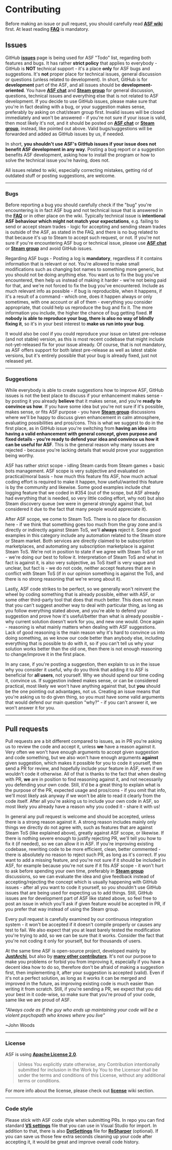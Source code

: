 # Contributing

Before making an issue or pull request, you should carefully read **[ASF wiki](https://github.com/JustArchi/ArchiSteamFarm/wiki)** first. At least reading **[FAQ](https://github.com/JustArchi/ArchiSteamFarm/wiki/FAQ)** is mandatory.

## Issues

GitHub **[issues](https://github.com/JustArchi/ArchiSteamFarm/issues)** page is being used for ASF "Todo" list, regarding both features and bugs. It has rather **strict policy** that applies to everybody - GitHub is **NOT** technical support - it's a place **only** for ASF bugs and suggestions. It's **not** proper place for technical issues, general discussion or questions (unless related to development). In short, GitHub is for **development** part of the ASF, and all issues should be **development-oriented**. You have **[ASF chat](https://discord.gg/hSQgt8j)** and **[Steam group](http://steamcommunity.com/groups/ascfarm/discussions/1/)** for general discussion, questions, technical issues and everything else that is not related to ASF development. If you decide to use GitHub issues, please make sure that you're in fact dealing with a bug, or your suggestion makes sense, preferably by asking on chat/steam group first. Invalid issues will be closed immediately and won't be answered - if you're not sure if your issue is valid, then most likely it's not, and it should be posted on **[ASF chat](https://discord.gg/hSQgt8j)** or **[Steam group](http://steamcommunity.com/groups/ascfarm/discussions/1/)**, instead, like pointed out above. Valid bugs/suggestions will be forwarded and added as GitHub issues by us, if needed.

In short, **you shouldn't use ASF's GitHub issues if your issue does not benefit ASF development in any way**. Posting a bug report or a suggestion benefits ASF development, asking how to install the program or how to solve the technical issue you're having, does not.

All issues related to wiki, especially correcting mistakes, getting rid of outdated stuff or posting suggestions, are welcome.

---

### Bugs

Before reporting a bug you should carefully check if the "bug" you're encountering is in fact ASF bug and not technical issue that is answered in the **[FAQ](https://github.com/JustArchi/ArchiSteamFarm/wiki/FAQ#issues)** or in other place on the wiki. Typically technical issue is **intentional ASF behaviour which might not match your expectations**, e.g. failing to send or accept steam trades - logic for accepting and sending steam trades is outside of the ASF, as stated in the FAQ, and there is no bug related to that because it's up to Steam to accept such request, or not. If you're not sure if you're encountering ASF bug or technical issue, please use **[ASF chat](https://discord.gg/hSQgt8j)** or **[Steam group](http://steamcommunity.com/groups/ascfarm/discussions/1/)** and avoid GitHub issues.

Regarding ASF bugs - Posting a log is **mandatory**, regardless if it contains information that is relevant or not. You're allowed to make small modifications such as changing bot names to something more generic, but you should not be doing anything else. You want us to fix the bug you've encountered, then help us instead of making it harder - we're not being paid for that, and we're not forced to fix the bug you've encountered. Include as much relevant info as possible - if bug is reproducible, when it happens, if it's a result of a command - which one, does it happen always or only sometimes, with one account or all of them - everything you consider appropriate, that could help us reproduce the bug and fix it. The more information you include, the higher the chance of bug getting fixed. **If nobody is able to reproduce your bug, there is also no way of blindly fixing it**, so it's in your best interest to **make us run into your bug**.

It would also be cool if you could reproduce your issue on latest pre-release (and not stable) version, as this is most recent codebase that might include not-yet-released fix for your issue already. Of course, that is not mandatory, as ASF offers support for both latest pre-release as well as latest stable versions, but it's entirely possible that your bug is already fixed, just not released yet.

---

### Suggestions

While everybody is able to create suggestions how to improve ASF, GitHub issues is not the best place to discuss if your enhancement makes sense - by posting it you already **believe** that it makes sense, and you're **ready to convince us how**. If you have some idea but you're not sure if it's possible, makes sense, or fits ASF purpose - you have **[Steam group](http://steamcommunity.com/groups/ascfarm/discussions/1/)** discussions where we'll be happy to discuss given enhancement in calm atmosphere, evaluating possibilities and pros/cons. This is what we suggest to do in the first place, as in GitHub issue you're switching from **having an idea** into **having a valid enhancement with general concept, given purpose and fixed details - you're ready to defend your idea and convince us how it can be useful for ASF**. This is the general reason why many issues are rejected - because you're lacking details that would prove your suggestion being worthy.

ASF has rather strict scope - idling Steam cards from Steam games + basic bots management. ASF scope is very subjective and evaluated on practical/moral basis - how much this feature fits ASF, how much actual coding effort is required to make it happen, how useful/wanted this feature is by the community and likewise. Some good examples include chat logging feature that we coded in #354 (out of the scope, but ASF already had everything that is needed, so very little coding effort, why not) but also Steam discovery queue (we were in general strongly against that, but considered it due to the fact that many people would appreciate it).

After ASF scope, we come to Steam ToS. There is no place for discussion here - if we think that something goes too much from the gray zone and is directly or indirectly against Steam ToS, we'll **always** reject it. Some good examples in this category include any automation related to the Steam store or Steam market. Both services are directly claimed to be subscription marketplaces, and automating any subscription marketplace is against Steam ToS. We're not in position to state if we agree with Steam ToS or not - we're doing our best to follow it. Interpretation of Steam ToS and what in fact is against it, is also very subjective, as ToS itself is very vague and unclear, but fact is - we do not code, neither accept features that are in conflict with Steam ToS (if in our opinion something is against the ToS, and there is no strong reasoning that we're wrong about it).

Lastly, ASF code strikes to be perfect, so we generally won't reinvent the wheel by coding something that is already possible, either with ASF, or some other third-party tool that does that much better. This does not mean that you can't suggest another way to deal with particular thing, as long as you follow everything stated above, and you're able to defend your suggestion and prove how it's useful/better than what is already possible - why current solution doesn't work for you, and new one would. Once again - reasoning is what mainly matters when dealing with ASF suggestions. Lack of good reasoning is the main reason why it's hard to convince us into doing something, as we know our code better than anybody else, including everything that is possible to do with it, so if you can't tell us why your solution works better than the old one, then there is not enough reasoning to change/improve it in the first place.

In any case, if you're posting a suggestion, then explain to us in the issue why you consider it useful, why do you think that adding it to ASF is beneficial for **all users**, not yourself. Why we should spend our time coding it, convince us. If suggestion indeed makes sense, or can be considered practical, most likely we won't have anything against that, but **you** should be the one pointing out advantages, not us. Creating an issue means that you're asking us to do given thing, so you must have some valid arguments that would defend our main question "why?" - if you can't answer it, we won't answer it for you.

---

## Pull requests

Pull requests are a bit different compared to issues, as in PR you're asking us to review the code and accept it, unless **we** have a reason against it. Very often we won't have enough arguments to accept given suggestion and code something, but we also won't have enough arguments **against** given suggestion, which makes it possible for you to code it yourself, then send a PR for review, and hopefully include your feature in ASF, even if we wouldn't code it otherwise. All of that is thanks to the fact that when dealing with PR, **we** are in position to find reasoning against it, and not necessarily you defending your own code. Still, it'd be a great thing to explain what is the purpose of the PR, expected usage and pros/cons - if you omit that info, we'll most likely ask anyway if we won't be able to read it clearly from the code itself. After all you're asking us to include your own code in ASF, so most likely you already have a reason why you coded it - share it with us!

In general any pull request is welcome and should be accepted, unless there is a strong reason against it. A strong reason includes mainly only things we directly do not agree with, such as features that are against Steam ToS (like explained above), greatly against ASF scope, or likewise. If there is nothing severe enough to justify rejecting PR, we'll tell you how to fix it (if needed), so we can allow it in ASF. If you're improving existing codebase, rewriting code to be more efficient, clean, better commented - there is absolutely no reason to reject such PR, as long as it's correct. If you want to add a missing feature, and you're not sure if it should be included in ASF, for example because you're not sure if it fits ASF scope - it won't hurt to ask before spending your own time, preferably in **[Steam group](http://steamcommunity.com/groups/ascfarm/discussions/1/)** discussions, so we can evaluate the idea and give feedback instead of accepting/rejecting the concept which is usually happening with GitHub issues - after all you want to code it yourself, so you shouldn't use GitHub issues that are being used for expecting us to add things. Still, GitHub issues are for development part of ASF like stated above, so feel free to post an issue in which you'll ask if given feature would be accepted in PR, if you prefer that way instead of using the Steam group.

Every pull request is carefully examined by our continuous integration system - it won't be accepted if it doesn't compile properly or causes any test to fail. We also expect that you at least barely tested the modification you're trying to add, so we can be sure that it works. Consider the fact that you're not coding it only for yourself, but for thousands of users.

At the same time ASF is open-source project, developed mainly by **[JustArchi](https://github.com/JustArchi)**, but also by **[many other contributors](https://github.com/JustArchi/ArchiSteamFarm/graphs/contributors)**. It's not our purpose to make you problems or forbid you from improving it, especially if you have a decent idea how to do so, therefore don't be afraid of making a suggestion first, then implementing it, after your suggestion is accepted (valid). Even if it's not a perfect solution, as long as it works it can be merged and improved in the future, as improving existing code is much easier than writing it from scratch. Still, if you're sending a PR, we expect that you did your best in it code-wise, so make sure that you're proud of your code, same like we are proud of ASF.

*"Always code as if the guy who ends up maintaining your code will be a violent psychopath who knows where you live"*

~John Woods

---

### License

ASF is using **[Apache License 2.0](https://github.com/JustArchi/ArchiSteamFarm/blob/master/LICENSE-2.0.txt)**.

> Unless You explicitly state otherwise, any Contribution intentionally submitted for inclusion in the Work by You to the Licensor shall be under the terms and conditions of this License, without any additional terms or conditions.

For more info about the license, please check out **[license](https://github.com/JustArchi/ArchiSteamFarm/wiki/License)** wiki section.

---

### Code style

Please stick with ASF code style when submitting PRs. In repo you can find standard **[VS settings](https://github.com/JustArchi/ArchiSteamFarm/blob/master/CodeStyle.vssettings)** file that you can use in Visual Studio for import. In addition to that, there is also **[DotSettings](https://github.com/JustArchi/ArchiSteamFarm/blob/master/ArchiSteamFarm.sln.DotSettings)** file for **[ReSharper](https://www.jetbrains.com/resharper/)** (optional). If you can save us those few extra seconds cleaning up your code after accepting it, it would be great and improve overall code history.
